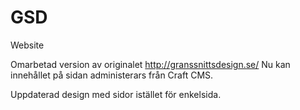 # GSD
Website

Omarbetad version av originalet http://granssnittsdesign.se/
Nu kan innehållet på sidan administerars från Craft CMS.

Uppdaterad design med sidor istället för enkelsida.
